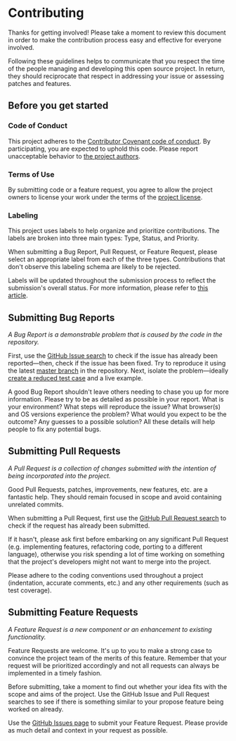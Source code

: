 # Contributing

Thanks for getting involved! Please take a moment to review this document in order to make the contribution process easy and effective for everyone involved.

Following these guidelines helps to communicate that you respect the time of the people managing and developing this open source project. In return, they should reciprocate that respect in addressing your issue or assessing patches and features.


## Before you get started

### Code of Conduct
This project adheres to the [Contributor Covenant code of conduct](http://contributor-covenant.org/version/1/4/). By participating, you are expected to uphold this code. Please report unacceptable behavior to [the project authors](https://github.com/ericwbailey/favicons/blob/master/AUTHORS).

### Terms of Use
By submitting code or a feature request, you agree to allow the project owners to license your work under the terms of the [project license](https://github.com/ericwbailey/favicons/blob/master/LICENSE).

### Labeling
This project uses labels to help organize and prioritize contributions. The labels are broken into three main types: Type, Status, and Priority.

When submitting a Bug Report, Pull Request, or Feature Request, please select an appropriate label from each of the three types. Contributions that don't observe this labeling schema are likely to be rejected.

Labels will be updated throughout the submission process to reflect the submission's overall status. For more information, please refer to [this article](https://medium.com/@dave_lunny/sane-github-labels-c5d2e6004b63#.fh462xzfj).


## Submitting Bug Reports
*A Bug Report is a demonstrable problem that is caused by the code in the repository.*

First, use the [GitHub Issue search](https://github.com/ericwbailey/favicons/issues) to check if the issue has already been reported—then, check if the issue has been fixed. Try to reproduce it using the latest [master branch](https://github.com/ericwbailey/boilerplate) in the repository. Next, isolate the problem—ideally [create a reduced test case](https://css-tricks.com/reduced-test-cases/) and a live example.

A good Bug Report shouldn't leave others needing to chase you up for more information. Please try to be as detailed as possible in your report. What is your environment? What steps will reproduce the issue? What browser(s) and OS versions experience the problem? What would you expect to be the outcome? Any guesses to a possible solution? All these details will help people to fix any potential bugs.


## Submitting Pull Requests
*A Pull Request is a collection of changes submitted with the intention of being incorporated into the project.*

Good Pull Requests, patches, improvements, new features, etc. are a fantastic help. They should remain focused in scope and avoid containing unrelated commits.

When submitting a Pull Request, first use the [GitHub Pull Request search](https://github.com/ericwbailey/favicons/pulls) to check if the request has already been submitted.

If it hasn't, please ask first before embarking on any significant Pull Request (e.g. implementing features, refactoring code, porting to a different language), otherwise you risk spending a lot of time working on something that the project's developers might not want to merge into the project.

Please adhere to the coding conventions used throughout a project (indentation, accurate comments, etc.) and any other requirements (such as test coverage).


## Submitting Feature Requests
*A Feature Request is a new component or an enhancement to existing functionality.*

Feature Requests are welcome. It's up to you to make a strong case to convince the project team of the merits of this feature. Remember that your request will be prioritized accordingly and not all requests can always be implemented in a timely fashion.

Before submitting, take a moment to find out whether your idea fits with the scope and aims of the project. Use the GitHub Issue and Pull Request searches to see if there is something similar to your propose feature being worked on already.

Use the [GitHub Issues page](https://github.com/ericwbailey/favicons/issues) to submit your Feature Request. Please provide as much detail and context in your request as possible.
